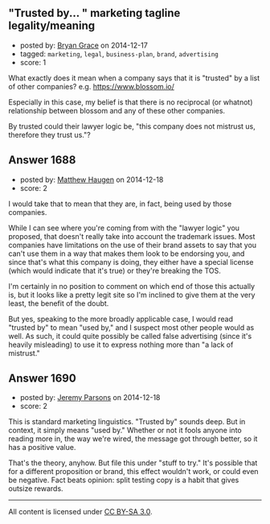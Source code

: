 ## "Trusted by... " marketing tagline legality/meaning

- posted by: [Bryan Grace](https://stackexchange.com/users/3069997/bryan-grace) on 2014-12-17
- tagged: `marketing`, `legal`, `business-plan`, `brand`, `advertising`
- score: 1

What exactly does it mean when a company says that it is "trusted" by a list of other companies?
e.g. https://www.blossom.io/

Especially in this case, my belief is that there is no reciprocal (or whatnot) relationship between blossom and any of these other companies.  

By trusted could their lawyer logic be, "this company does not mistrust us, therefore they trust us."?


## Answer 1688

- posted by: [Matthew Haugen](https://stackexchange.com/users/1325646/matthew-haugen) on 2014-12-18
- score: 2

I would take that to mean that they are, in fact, being used by those companies.

While I can see where you're coming from with the "lawyer logic" you proposed, that doesn't really take into account the trademark issues. Most companies have limitations on the use of their brand assets to say that you can't use them in a way that makes them look to be endorsing you, and since that's what this company is doing, they either have a special license (which would indicate that it's true) or they're breaking the TOS.

I'm certainly in no position to comment on which end of those this actually is, but it looks like a pretty legit site so I'm inclined to give them at the very least, the benefit of the doubt.

But yes, speaking to the more broadly applicable case, I would read "trusted by" to mean "used by," and I suspect most other people would as well. As such, it could quite possibly be called false advertising (since it's heavily misleading) to use it to express nothing more than "a lack of mistrust."


## Answer 1690

- posted by: [Jeremy Parsons](https://stackexchange.com/users/497810/jeremy-parsons) on 2014-12-18
- score: 2

This is standard marketing linguistics. "Trusted by" sounds deep. But in context, it simply means "used by." Whether or not it fools anyone into reading more in, the way we're wired, the message got through better, so it has a positive value.

That's the theory, anyhow. But file this under "stuff to try." It's possible that for a different proposition or brand, this effect wouldn't work, or could even be negative. Fact beats opinion: split testing copy is a habit that gives outsize rewards.



---

All content is licensed under [CC BY-SA 3.0](https://creativecommons.org/licenses/by-sa/3.0/).
